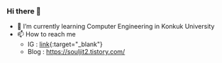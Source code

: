 ### Hi there 👋
- 🌱 I’m currently learning Computer Engineering in Konkuk University
- 📫 How to reach me
  - IG : [link](https://www.instagram.com/wooyounggggggggggggg/){:target="_blank"}
  - Blog : https://souljit2.tistory.com/
<!--
**wooyounggggg/wooyounggggg** is a ✨ _special_ ✨ repository because its `README.md` (this file) appears on your GitHub profile.

Here are some ideas to get you started:

- 🔭 I’m currently working on ...

- 👯 I’m looking to collaborate on ...
- 🤔 I’m looking for help with ...
- 💬 Ask me about ...

- 😄 Pronouns: ...
- ⚡ Fun fact: ...
-->
